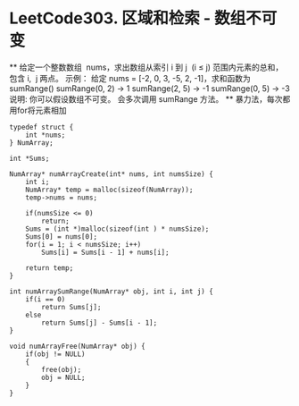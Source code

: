 # LeetCode303. 区域和检索 - 数组不可变
**
给定一个整数数组  nums，求出数组从索引 i 到 j  (i ≤ j) 范围内元素的总和，包含 i,  j 两点。
示例：
给定 nums = [-2, 0, 3, -5, 2, -1]，求和函数为 sumRange()
sumRange(0, 2) -> 1
sumRange(2, 5) -> -1
sumRange(0, 5) -> -3
说明:
你可以假设数组不可变。
会多次调用 sumRange 方法。
**
暴力法，每次都用for将元素相加
```
typedef struct {
    int *nums;
} NumArray;

int *Sums;

NumArray* numArrayCreate(int* nums, int numsSize) {
    int i;
    NumArray* temp = malloc(sizeof(NumArray));
    temp->nums = nums;

    if(numsSize <= 0)
        return;
    Sums = (int *)malloc(sizeof(int ) * numsSize);
    Sums[0] = nums[0];
    for(i = 1; i < numsSize; i++)
        Sums[i] = Sums[i - 1] + nums[i];

    return temp;
}

int numArraySumRange(NumArray* obj, int i, int j) {
    if(i == 0)
        return Sums[j];
    else
        return Sums[j] - Sums[i - 1];
}

void numArrayFree(NumArray* obj) {
    if(obj != NULL)
    {
        free(obj);
        obj = NULL;
    }
}
```